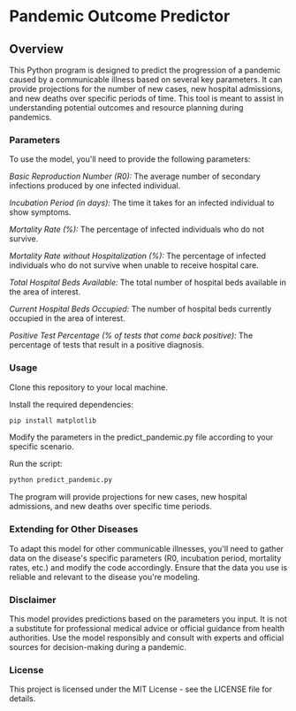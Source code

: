 # Pandemic Outcome Predictor
## Overview
This Python program is designed to predict the progression of a pandemic caused by a communicable illness based on several key parameters. It can provide projections for the number of new cases, new hospital admissions, and new deaths over specific periods of time. This tool is meant to assist in understanding potential outcomes and resource planning during pandemics.

### Parameters
To use the model, you'll need to provide the following parameters:

*Basic Reproduction Number (R0):* The average number of secondary infections produced by one infected individual.

*Incubation Period (in days):* The time it takes for an infected individual to show symptoms.

*Mortality Rate (%):* The percentage of infected individuals who do not survive.

*Mortality Rate without Hospitalization (%):* The percentage of infected individuals who do not survive when unable to receive hospital care.

*Total Hospital Beds Available:* The total number of hospital beds available in the area of interest.

*Current Hospital Beds Occupied:* The number of hospital beds currently occupied in the area of interest.

*Positive Test Percentage (% of tests that come back positive):* The percentage of tests that result in a positive diagnosis.

### Usage
Clone this repository to your local machine.

Install the required dependencies:

```bash
pip install matplotlib
```

Modify the parameters in the predict_pandemic.py file according to your specific scenario.

Run the script:

```bash
python predict_pandemic.py
```

The program will provide projections for new cases, new hospital admissions, and new deaths over specific time periods.

### Extending for Other Diseases
To adapt this model for other communicable illnesses, you'll need to gather data on the disease's specific parameters (R0, incubation period, mortality rates, etc.) and modify the code accordingly. Ensure that the data you use is reliable and relevant to the disease you're modeling.

### Disclaimer
This model provides predictions based on the parameters you input. It is not a substitute for professional medical advice or official guidance from health authorities. Use the model responsibly and consult with experts and official sources for decision-making during a pandemic.

### License
This project is licensed under the MIT License - see the LICENSE file for details.
